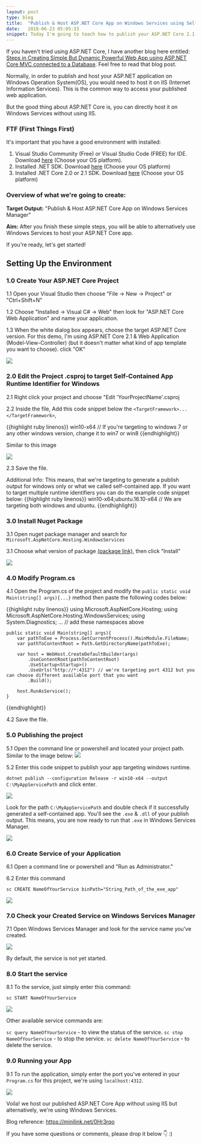 ```yaml
---
layout: post
type: blog
title:  "Publish & Host ASP.NET Core App on Windows Services using Self-Contained Application for Windows"
date:   2018-06-23 05:05:33
snippet: Today I'm going to teach how to publish your ASP.NET Core 2.1 app on Windows Service using self-contained application for windows. 
---
```


If you haven't tried using ASP.NET Core, I have another blog here entitled: <a href="https://deanilvincent.github.io/2018/01/12/steps-in-creating-simple-but-dynamic-powerful-web-app-using-asp-net-core-mvc-connected-to-a-database/">Steps in Creating Simple But Dynamic Powerful Web App using ASP.NET Core MVC connected to a Database</a>. Feel free to read that blog post. 

Normally, in order to publish and host your ASP.NET application on Windows Operation System(OS), you would need to host it on IIS (Internet Information Services). This is the common way to access your published web application.

But the good thing about ASP.NET Core is, you can directly host it on Windows Services without using IIS.

### FTF (First Things First)

It's important that you have a good environment with installed:

1. Visual Studio Community (Free) or Visual Studio Code (FREE) for IDE. Download <a href="https://www.visualstudio.com/downloads/">here</a> (Choose your OS platform).
2. Installed .NET SDK. Download <a href="https://www.microsoft.com/net/learn/get-started/windows">here</a> (Choose your OS platform)
3. Installed .NET Core 2.0 or 2.1 SDK. Download <a href="https://www.microsoft.com/net/download/windows">here</a> (Choose your OS platform)

### Overview of what we're going to create:

<strong>Target Output:</strong> "Publish & Host ASP.NET Core App on Windows Services Manager"

<strong>Aim:</strong> After you finish these simple steps, you will be able to alternatively use Windows Services to host your ASP.NET Core app.

If you're ready, let's get started!

## Setting Up the Environment

### 1.0 Create Your ASP.NET Core Project
1.1 Open your Visual Studio then choose "File -> New -> Project" or "Ctrl+Shift+N"

1.2 Choose "Installed -> Visual C# -> Web" then look for "ASP.NET Core Web Application" and name your application.

1.3 When the white dialog box appears, choose the target ASP.NET Core version. For this demo, I'm using ASP.NET Core 2.1 & Web Application (Model-View-Controller) (but it doesn't matter what kind of app template you want to choose). click "OK"

<img src="https://user-images.githubusercontent.com/10904957/41809015-13be415e-7719-11e8-875c-7085c953a9e0.PNG" />

### 2.0 Edit the Project .csproj to target Self-Contained App Runtime Identifier for Windows

2.1 Right click your project and choose "Edit 'YourProjectName'.csproj

2.2 Inside the file, Add this code snippet below the `<TargetFramework>...</TargetFramework>`,

{{highlight ruby linenos}}
      <RuntimeIdentifier>win10-x64</RuntimeIdentifier>
      // If you're targeting to windows 7 or any other windows version, change it to win7 or win8
{{endhighlight}}

Similar to this image

<img src="https://user-images.githubusercontent.com/10904957/41809125-98502d00-771a-11e8-84b7-0b5cc30025c1.PNG" />

2.3 Save the file.

Additional Info: This means, that we're targeting to generate a publish output for windows only or what we called self-contained app. If you want to target multiple runtime identifiers you can do the example code snippet below:
{{highlight ruby linenos}}
      <RuntimeIdentifier>win10-x64;ubuntu.16.10-x64</RuntimeIdentifier>
      // We are targeting both windows and ubuntu.
{{endhighlight}}

### 3.0 Install Nuget Package

3.1 Open nuget package manager and search for `Microsoft.AspNetCore.Hosting.WindowsServices`

3.1 Choose what version of package <a href="https://www.nuget.org/packages/Microsoft.AspNetCore.Hosting.WindowsServices/">(package link)</a>, then click "Install"

<img src="https://user-images.githubusercontent.com/10904957/41809718-d939fb48-7724-11e8-9234-239905905248.PNG"/>

### 4.0 Modify Program.cs

4.1 Open the Program.cs of the project and modify the `public static void Main(string[] args){...}` method then paste the following codes below:

{{highlight ruby linenos}}
    using Microsoft.AspNetCore.Hosting;
    using Microsoft.AspNetCore.Hosting.WindowsServices;
    using System.Diagnostics;
    ... // add these namespaces above

    public static void Main(string[] args){
        var pathToExe = Process.GetCurrentProcess().MainModule.FileName;
        var pathToContentRoot = Path.GetDirectoryName(pathToExe);

        var host = WebHost.CreateDefaultBuilder(args)
            .UseContentRoot(pathToContentRoot)
            .UseStartup<Startup>()
            .UseUrls("http://*:4312") // we're targeting port 4312 but you can choose different available port that you want
            .Build();

        host.RunAsService();
    }
{{endhighlight}}

4.2 Save the file.

### 5.0 Publishing the project

5.1 Open the command line or powershell and located your project path.
Similar to the image below:
<img src="https://user-images.githubusercontent.com/10904957/41809723-ebdc796a-7724-11e8-9ee0-1e35013e13c1.PNG" />

5.2 Enter this code snippet to publish your app targeting windows runtime.

`dotnet publish --configuration Release -r win10-x64 --output C:\MyAppServicePath` and click enter.

<img src="https://user-images.githubusercontent.com/10904957/41809719-d96918ba-7724-11e8-9ff2-3ea6c4d9b983.PNG"/>

Look for the path `C:\MyAppServicePath` and double check if it successfully generated a self-contained app. You'll see the `.exe` & `.dll` of your publish output. This means, you are now ready to run that `.exe` in Windows Services Manager.

<img src="https://user-images.githubusercontent.com/10904957/41809769-b6863354-7725-11e8-8b04-b4aa6b9b83bb.PNG" />

### 6.0 Create Service of your Application

6.1 Open a command line or powershell and "Run as Administrator."

6.2 Enter this command

`sc CREATE NameOfYourService binPath="String_Path_of_the_exe_app"`

<img src="https://user-images.githubusercontent.com/10904957/41809820-84b297ae-7726-11e8-8afe-c2b9728272cf.PNG" />

### 7.0 Check your Created Service on Windows Services Manager

7.1 Open Windows Services Manager and look for the service name you've created.

<img src="https://user-images.githubusercontent.com/10904957/41809863-4d6ea28c-7727-11e8-95bf-bad07293e549.PNG"/>

By default, the service is not yet started.

### 8.0 Start the service

8.1 To the service, just simply enter this command:

`sc START NameOfYourService`

<img src="https://user-images.githubusercontent.com/10904957/41809894-af498a1c-7727-11e8-9b22-6d1f89a14a76.PNG" />

Other available service commands are:

`sc query NameOfYourService` - to view the status of the service.
`sc stop NameOfYourService` - to stop the service.
`sc delete NameOfYourService` - to delete the service.

### 9.0 Running your App 

9.1 To run the application, simply enter the port you've entered in your `Program.cs` for this project, we're using `localhost:4312`.

<img src="https://user-images.githubusercontent.com/10904957/41809954-8e53a6a2-7728-11e8-8118-93a1130083c4.PNG" />

Voila! we host our published ASP.NET Core App without using IIS but alternatively, we're using Windows Services.

Blog reference: <a href="https://minilink.net/0Hr3rqo">https://minilink.net/0Hr3rqo</a>

If you have some questions or comments, please drop it below 👇 :)
